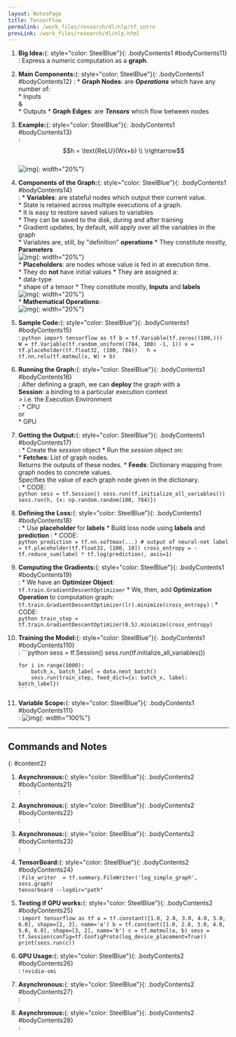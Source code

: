 ```yaml
---
layout: NotesPage
title: TensorFlow 
permalink: /work_files/research/dl/nlp/tf_intro
prevLink: /work_files/research/dl/nlp.html
---
```


1. **Big Idea:**{: style="color: SteelBlue"}{: .bodyContents1 #bodyContents11}  
    :   Express a numeric computation as a __graph__.

2. **Main Components:**{: style="color: SteelBlue"}{: .bodyContents1 #bodyContents12}
    :   * __Graph Nodes__: are __*Operations*__ which have any number of:  
            * Inputs  
            &  
            * Outputs
        * __Graph Edges__: are __*Tensors*__ which flow between nodes   

3. **Example:**{: style="color: SteelBlue"}{: .bodyContents1 #bodyContents13}  
    :   $$h = \text{ReLU}(Wx+b) \\ 
            \rightarrow$$  
        ![img](/main_files/dl/nlp/t_f/1.png){: width="20%"}  

4. **Components of the Graph:**{: style="color: SteelBlue"}{: .bodyContents1 #bodyContents14}  
    :   * __Variables__: are stateful nodes which output their current value.  
            * State is retained across multiple executions of a graph.  
            * It is easy to restore saved values to variables  
            * They can be saved to the disk, during and after training  
            * Gradient updates, by default, will apply over all the variables in the graph  
            * Variables are, still, by "definition" __operations__
            * They constitute mostly, __Parameters__   
            ![img](/main_files/dl/nlp/t_f/2.png){: width="20%"}  
        * __Placeholders__: are nodes whose value is fed in at execution time.  
            * They do __not__ have initial values
            * They are assigned a:  
                * data-type  
                * shape of a tensor 
            * They constitute mostly, __Inputs__ and __labels__   
            ![img](/main_files/dl/nlp/t_f/3.png){: width="20%"}  
        * __Mathematical Operations__:   
            ![img](/main_files/dl/nlp/t_f/4.png){: width="20%"}  

5. **Sample Code:**{: style="color: SteelBlue"}{: .bodyContents1 #bodyContents15}  
    :   ```python
        import tensorflow as tf
        b = tf.Variable(tf.zeros((100,)))
        W = tf.Variable(tf.random_uniform((784, 100) -1, 1))
        x = tf.placeholder(tf.float32, (100, 784))  
        h = tf.nn.relu(tf.matmul(x, W) + b)
        ```

6. **Running the Graph:**{: style="color: SteelBlue"}{: .bodyContents1 #bodyContents16}  
    :   After defining a graph, we can __deploy__ the graph with a  
        __Session__: a binding to a particular execution context  
        > i.e. the Execution Environment  
    :   * CPU  
        or  
        * GPU

7. **Getting the Output:**{: style="color: SteelBlue"}{: .bodyContents1 #bodyContents17}  
    :   * Create the _session_ object
        * Run the _session_ object on:  
            * __Fetches__: List of graph nodes.  
              Returns the outputs of these nodes. 
            * __Feeds__: Dictionary mapping from graph nodes to concrete values.  
              Specifies the value of each graph node given in the dictionary.   
    :   * CODE:  
            ```python
            sess = tf.Session()
            sess.run(tf.initialize_all_variables())
            sess.run(h, {x: np.random.random(100, 784)})
            ```

8. **Defining the Loss:**{: style="color: SteelBlue"}{: .bodyContents1 #bodyContents18}  
    :   * Use __placeholder__ for __labels__
        * Build loss node using __labels__ and __prediction__
    :   * CODE:  
            ```python
            prediction = tf.nn.softmax(...) # output of neural-net
            label = tf.placeholder(tf.float32, [100, 10])
            cross_entropy = -tf.reduce_sum(label * tf.log(prediction), axis=1)
            ```

9. **Computing the Gradients:**{: style="color: SteelBlue"}{: .bodyContents1 #bodyContents19}  
    :   * We have an __Optimizer Object__:  
        ```tf.train.GradientDescentOptimizaer```
        * We, then, add __Optimization Operation__ to computation graph:  
        ```tf.train.GradientDescentOptimizer(lr).minimize(cross_entropy)```
    :   * CODE:  
            ```python
            train_step = tf.train.GradientDescentOptimizer(0.5).minimize(cross_entropy)
            ```

10. **Training the Model:**{: style="color: SteelBlue"}{: .bodyContents1 #bodyContents110}  
    :   ```python
        sess = tf.Session()
        sess.run(tf.initialize_all_variables())

        for i in range(1000):
            batch_x, batch_label = data.next_batch()
            sess.run(train_step, feed_dict={x: batch_x, label: batch_label})  
        ```

11. **Variable Scope:**{: style="color: SteelBlue"}{: .bodyContents1 #bodyContents111}  
    :   ![img](/main_files/dl/nlp/t_f/5.png){: width="100%"}

***

## Commands and Notes
{: #content2}

1. **Asynchronous:**{: style="color: SteelBlue"}{: .bodyContents2 #bodyContents21}  
    :   ``` ```

2. **Asynchronous:**{: style="color: SteelBlue"}{: .bodyContents2 #bodyContents22}  
    :   ``` ```

3. **Asynchronous:**{: style="color: SteelBlue"}{: .bodyContents2 #bodyContents23}  
    :   ``` ```

4. **TensorBoard:**{: style="color: SteelBlue"}{: .bodyContents2 #bodyContents24}  
    :   ```File_writer  = tf.summary.FileWriter('log_simple_graph', sess.graph)```  
        ```tensorboard --logdir="path"```

5. **Testing if GPU works:**{: style="color: SteelBlue"}{: .bodyContents2 #bodyContents25}  
    :   ```import tensorflow as tf
a = tf.constant([1.0, 2.0, 3.0, 4.0, 5.0, 6.0], shape=[2, 3], name='a')
b = tf.constant([1.0, 2.0, 3.0, 4.0, 5.0, 6.0], shape=[3, 2], name='b')
c = tf.matmul(a, b)
sess = tf.Session(config=tf.ConfigProto(log_device_placement=True))
print(sess.run(c)) ```

6. **GPU Usage:**{: style="color: SteelBlue"}{: .bodyContents2 #bodyContents26}  
    :   ```!nvidia-smi ```

7. **Asynchronous:**{: style="color: SteelBlue"}{: .bodyContents2 #bodyContents27}  
    :   ``` ```

8. **Asynchronous:**{: style="color: SteelBlue"}{: .bodyContents2 #bodyContents28}  
    :   ``` ```
